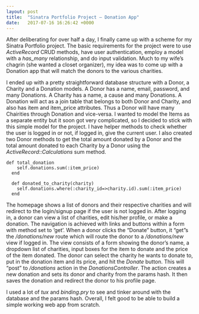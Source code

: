 ```yaml
---
layout: post
title:  "Sinatra Portfolio Project – Donation App"
date:   2017-07-16 16:26:42 +0000
---
```



After deliberating for over half a day, I finally came up with a scheme for my Sinatra Portfolio project. The basic requirements for the project were to use *ActiveRecord* CRUD methods, have user authentication, employ a model with a *has_many* relationship, and do input validation. Much to my wife’s chagrin (she wanted a closet organizer), my idea was to come up with a Donation app that will match the donors to the various charities.

I ended up with a pretty straightforward database structure with a Donor, a Charity and a Donation models. A Donor has a name, email, password, and many Donations. A Charity has a name, a cause and many Donations. A Donation will act as a join table that belongs to both Donor and Charity, and also has item and item_price attributes. Thus a Donor will have many Chairities through Donation and vice-versa. I wanted to model the Items as a separate entity but it soon got very complicated, so I decided to stick with this simple model for the project. I have helper methods to check whether the user is logged in or not, if logged in, give the current user. I also created two Donor methods to get the total amount donated by a Donor and the total amount donated to each Charity by a Donor using the *ActiveRecord::Calculations* sum method.
```
def total_donation
    self.donations.sum(:item_price)
  end

  def donated_to_charity(charity)
    self.donations.where(:charity_id=>charity.id).sum(:item_price)
  end
```

The homepage shows a list of donors and their respective charities and will redirect to the login/signup page if the user is not logged in. After logging in, a donor can view a list of charities, edit his/her profile, or make a donation. The navigation is achieved with links and buttons within a form with method set to ‘get’. When a donor clicks the “Donate” button, it “get”s the */donations/new* route which will route the donor to a */donations/new* view if logged in. The view consists of a form showing the donor’s name, a dropdown list of charities, input boxes for the item to donate and the price of the item donated. The donor can select the charity he wants to donate to, put in the donation item and its price, and hit the *Donate* button. This will “post” to */donations* action in the *DonationsController*. The action creates a new donation and sets its donor and charity from the params hash. It then saves the donation and redirect the donor to his profile page.

I used a lot of *tux* and *binding.pry* to see and tinker around with the database and the params hash. Overall, I felt good to be able to build a simple working web app from scratch.

